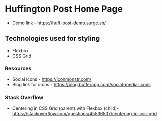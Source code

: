 # Huffington Post Home Page
* Demo link - https://huff-post-demo.surge.sh/

## Technologies used for styling
* Flexbox
* CSS Grid

### Resources
* Social icons - https://iconmonstr.com/
* Blog link for icons - https://blog.bufferapp.com/social-media-icons

### Stack Overflow 
* Centering in CSS Grid (parent) with Flexbox (child)- https://stackoverflow.com/questions/45536537/centering-in-css-grid
